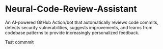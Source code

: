 # Neural-Code-Review-Assistant

An AI-powered GitHub Action/bot that automatically reviews code commits, detects security vulnerabilities, suggests improvements, and learns from codebase patterns to provide increasingly personalized feedback.

Test commmit

